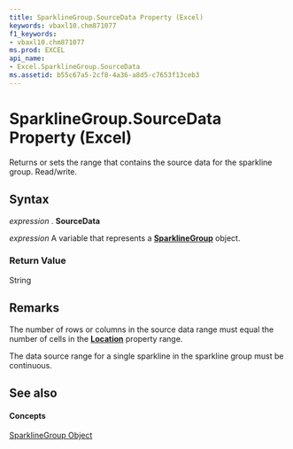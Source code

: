 ```yaml
---
title: SparklineGroup.SourceData Property (Excel)
keywords: vbaxl10.chm871077
f1_keywords:
- vbaxl10.chm871077
ms.prod: EXCEL
api_name:
- Excel.SparklineGroup.SourceData
ms.assetid: b55c67a5-2cf8-4a36-a8d5-c7653f13ceb3
---
```



# SparklineGroup.SourceData Property (Excel)

Returns or sets the range that contains the source data for the sparkline group. Read/write.


## Syntax

 _expression_ . **SourceData**

 _expression_ A variable that represents a **[SparklineGroup](sparklinegroup-object-excel.md)** object.


### Return Value

String


## Remarks

The number of rows or columns in the source data range must equal the number of cells in the  **[Location](sparklinegroup-location-property-excel.md)** property range.

The data source range for a single sparkline in the sparkline group must be continuous.


## See also


#### Concepts


[SparklineGroup Object](sparklinegroup-object-excel.md)

